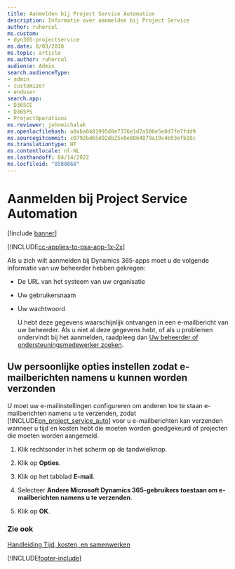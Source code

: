 ```yaml
---
title: Aanmelden bij Project Service Automation
description: Informatie over aanmelden bij Project Service
author: ruhercul
ms.custom:
- dyn365-projectservice
ms.date: 8/03/2018
ms.topic: article
ms.author: ruhercul
audience: Admin
search.audienceType:
- admin
- customizer
- enduser
search.app:
- D365CE
- D365PS
- ProjectOperations
ms.reviewer: johnmichalak
ms.openlocfilehash: a8aba0481995d8e7376e1d7a500e5e8d7fe7fdd9
ms.sourcegitcommit: c0792bd65d92db25e0e8864879a19c4b93efb10c
ms.translationtype: HT
ms.contentlocale: nl-NL
ms.lasthandoff: 04/14/2022
ms.locfileid: "8588868"
---
```

# <a name="sign-in-to-project-service-automation"></a>Aanmelden bij Project Service Automation

[!include [banner](../includes/psa-now-project-operations.md)]

[!INCLUDE[cc-applies-to-psa-app-1x-2x](../includes/cc-applies-to-psa-app-1x-2x.md)]

Als u zich wilt aanmelden bij Dynamics 365-apps moet u de volgende informatie van uw beheerder hebben gekregen:  
  
- De URL van het systeem van uw organisatie  
  
- Uw gebruikersnaam  
  
- Uw wachtwoord  
  
  U hebt deze gegevens waarschijnlijk ontvangen in een e-mailbericht van uw beheerder. Als u niet al deze gegevens hebt, of als u problemen ondervindt bij het aanmelden, raadpleeg dan [Uw beheerder of ondersteuningsmedewerker zoeken](/dynamics365/customerengagement/on-premises/basics/find-administrator-support).  
  
## <a name="set-your-personal-options-to-allow-email"></a>Uw persoonlijke opties instellen zodat e-mailberichten namens u kunnen worden verzonden  
 U moet uw e-mailinstellingen configureren om anderen toe te staan e-mailberichten namens u te verzenden, zodat [!INCLUDE[pn_project_service_auto](../includes/pn-project-service-auto.md)] voor u e-mailberichten kan verzenden wanneer u tijd en kosten hebt die moeten worden goedgekeurd of projecten die moeten worden aangemeld.  
  
1.  Klik rechtsonder in het scherm op de tandwielknop.  
  
2.  Klik op **Opties**.  
  
3.  Klik op het tabblad **E-mail**.  
  
4.  Selecteer **Andere Microsoft Dynamics 365-gebruikers toestaan om e-mailberichten namens u te verzenden**.  
  
5.  Klik op **OK**.  
  
### <a name="see-also"></a>Zie ook  
 [Handleiding Tijd, kosten, en samenwerken](../psa/time-expense-collaboration-guide.md)


[!INCLUDE[footer-include](../includes/footer-banner.md)]
